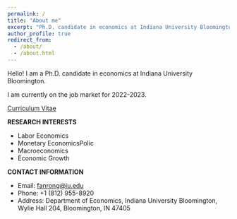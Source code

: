 ```yaml
---
permalink: /
title: "About me"
excerpt: "Ph.D. candidate in economics at Indiana University Bloomington"
author_profile: true
redirect_from: 
  - /about/
  - /about.html
---
```

Hello! I am a Ph.D. candidate in economics at Indiana University Bloomington.

I am currently on the job market for 2022-2023.

[Curriculum Vitae](http://rfan1994.github.io/files/CV_Rong.pdf)

**RESEARCH INTERESTS**

* Labor Economics
* Monetary EconomicsPolic
* Macroeconomics
* Economic Growth

**CONTACT INFORMATION**

* Email: fanrong@iu.edu
* Phone: +1 (812) 955-8920
* Address: Department of Economics, Indiana University Bloomington, Wylie Hall 204, Bloomington, IN 47405
